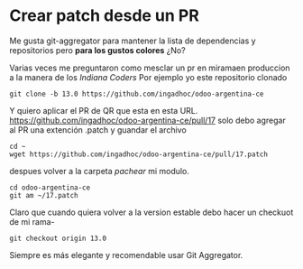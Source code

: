 # Crear patch desde un PR

Me gusta git-aggregator para mantener la lista de dependencias y repositorios pero **para los gustos colores** ¿No?

Varias veces me preguntaron como mesclar un pr en miramaen produccion a la manera de los *Indiana Coders*
Por ejemplo yo este repositorio clonado

```console
git clone -b 13.0 https://github.com/ingadhoc/odoo-argentina-ce
```
Y quiero aplicar el PR de QR que esta en esta URL. https://github.com/ingadhoc/odoo-argentina-ce/pull/17
solo debo agregar al PR una extención .patch y guandar el archivo
```console
cd ~
wget https://github.com/ingadhoc/odoo-argentina-ce/pull/17.patch
```
despues volver a la carpeta *pachear* mi modulo.

```console
cd odoo-argentina-ce
git am ~/17.patch
```
Claro que cuando quiera volver a la version estable debo hacer un checkuot de mi rama- 


```console
git checkout origin 13.0
```
Siempre es más elegante y recomendable usar Git Aggregator.
